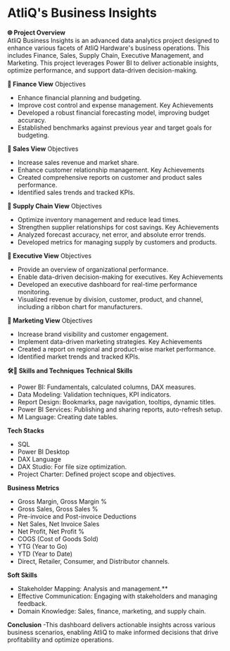 # AtliQ's Business Insights

**🌐 Project Overview**  
AtliQ Business Insights is an advanced data analytics project designed to enhance various facets of AtliQ Hardware's business operations. This includes Finance, Sales, Supply Chain, Executive Management, and Marketing. This project leverages Power BI to deliver actionable insights, optimize performance, and support data-driven decision-making.

**🔶 Finance View**
Objectives
* Enhance financial planning and budgeting.
* Improve cost control and expense management.
Key Achievements
* Developed a robust financial forecasting model, improving budget accuracy.
* Established benchmarks against previous year and target goals for budgeting.

**🔶 Sales View**
Objectives
* Increase sales revenue and market share.
* Enhance customer relationship management.
Key Achievements
* Created comprehensive reports on customer and product sales performance.
* Identified sales trends and tracked KPIs.

**🔶 Supply Chain View**
Objectives
* Optimize inventory management and reduce lead times.
* Strengthen supplier relationships for cost savings.
Key Achievements
* Analyzed forecast accuracy, net error, and absolute error trends.
* Developed metrics for managing supply by customers and products.

**🔶 Executive View**
Objectives
* Provide an overview of organizational performance.
* Enable data-driven decision-making for executives.
Key Achievements
* Developed an executive dashboard for real-time performance monitoring.
* Visualized revenue by division, customer, product, and channel, including a ribbon chart for manufacturers.

**🔶 Marketing View**
Objectives
* Increase brand visibility and customer engagement.
* Implement data-driven marketing strategies.
Key Achievements
* Created a report on regional and product-wise market performance.
* Identified market trends and tracked KPIs.

**🛠🔶 Skills and Techniques**
**Technical Skills**

* Power BI: Fundamentals, calculated columns, DAX measures.
* Data Modeling: Validation techniques, KPI indicators.
* Report Design: Bookmarks, page navigation, tooltips, dynamic titles.
* Power BI Services: Publishing and sharing reports, auto-refresh setup.
* M Language: Creating date tables.

**Tech Stacks**

* SQL
* Power BI Desktop
* DAX Language
* DAX Studio: For file size optimization.
* Project Charter: Defined project scope and objectives.

**Business Metrics**

* Gross Margin, Gross Margin %
* Gross Sales, Gross Sales %
* Pre-invoice and Post-invoice Deductions
* Net Sales, Net Invoice Sales
* Net Profit, Net Profit %
* COGS (Cost of Goods Sold)
* YTG (Year to Go)
* YTD (Year to Date)
* Direct, Retailer, Consumer, and Distributor channels.

**Soft Skills**

* Stakeholder Mapping: Analysis and management.**
* Effective Communication: Engaging with stakeholders and managing feedback.
* Domain Knowledge: Sales, finance, marketing, and supply chain.

**Conclusion** -This dashboard delivers actionable insights across various business scenarios, enabling AtliQ to make informed decisions that drive profitability and optimize operations.
